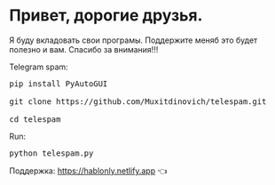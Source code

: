 # Привет, дорогие друзья.
Я буду вкладовать свои програмы. Поддержите меняб это будет полезно и вам. Cпасибо за внимания!!!

Telegram spam:
<pre>
pip install PyAutoGUI

git clone https://github.com/Muxitdinovich/telespam.git

cd telespam
</pre>
Run:
<pre>
python telespam.py
</pre>
Поддержка: https://hablonly.netlify.app 👈
